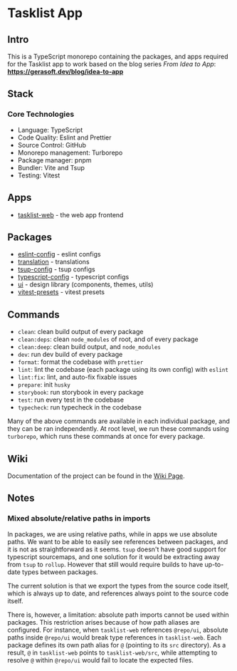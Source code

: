 # Tasklist App

## Intro

This is a TypeScript monorepo containing the packages, and apps required for the Tasklist app to work based on the blog series _From Idea to App_: **https://gerasoft.dev/blog/idea-to-app**

## Stack

### Core Technologies

- Language: TypeScript
- Code Quality: Eslint and Prettier
- Source Control: GitHub
- Monorepo management: Turborepo
- Package manager: pnpm
- Bundler: Vite and Tsup
- Testing: Vitest

## Apps

- [tasklist-web](./apps/tasklist-web/README.md) - the web app frontend

## Packages

- [eslint-config](./packages/eslint-config/README.md) - eslint configs
- [translation](./packages/translation/README.md) - translations
- [tsup-config](./packages/tsup-config/README.md) - tsup configs
- [typescript-config](./packages/typescript-config/README.md) - typescript configs
- [ui](./packages/ui/README.md) - design library (components, themes, utils)
- [vitest-presets](./packages/vitest-presets/README.md) - vitest presets

## Commands

- `clean`: clean build output of every package
- `clean:deps`: clean `node_modules` of root, and of every package
- `clean:deep`: clean build output, and `node_modules`
- `dev`: run dev build of every package
- `format`: format the codebase with `prettier`
- `lint`: lint the codebase (each package using its own config) with `eslint`
- `lint:fix`: lint, and auto-fix fixable issues
- `prepare`: init `husky`
- `storybook`: run storybook in every package
- `test`: run every test in the codebase
- `typecheck`: run typecheck in the codebase

Many of the above commands are available in each individual package, and they can be ran independently. At root level, we run these commands using `turborepo`, which runs these commands at once for every package.

## Wiki

Documentation of the project can be found in the [Wiki Page](https://doc.clickup.com/9012226562/d/8cjqag2-3892/tasklist-wiki).

## Notes

### Mixed absolute/relative paths in imports

In packages, we are using relative paths, while in apps we use absolute paths. We want to be able to easily see references between packages, and it is not as straightforward as it seems. `tsup` doesn't have good support for typescript sourcemaps, and one solution for it would be extracting away from `tsup` to `rollup`. However that still would require builds to have up-to-date types between packages.

The current solution is that we export the types from the source code itself, which is always up to date, and references always point to the source code itself.

There is, however, a limitation: absolute path imports cannot be used within packages. This restriction arises because of how path aliases are configured. For instance, when `tasklist-web` references `@repo/ui`, absolute paths inside `@repo/ui` would break type references in `tasklist-web`. Each package defines its own path alias for `@` (pointing to its `src` directory). As a result, `@` in `tasklist-web` points to `tasklist-web/src`, while attempting to resolve `@` within `@repo/ui` would fail to locate the expected files.

